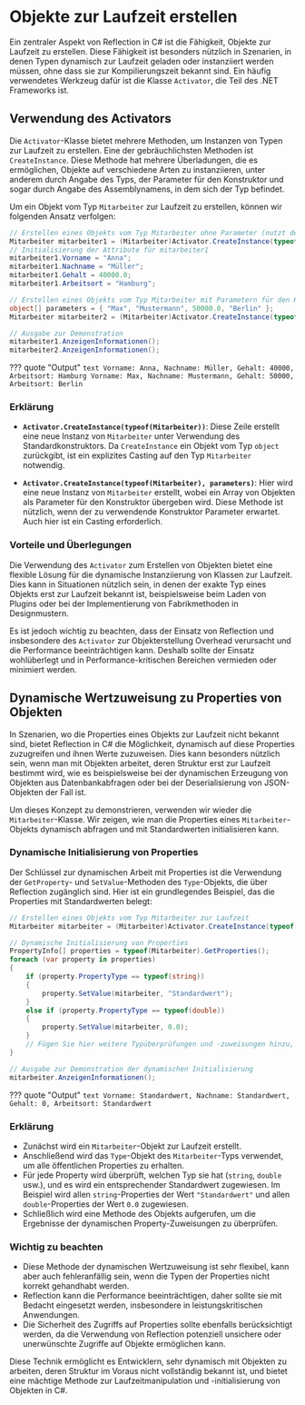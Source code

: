 # Objekte zur Laufzeit erstellen

Ein zentraler Aspekt von Reflection in C# ist die Fähigkeit, Objekte zur Laufzeit zu erstellen. Diese Fähigkeit ist besonders nützlich in Szenarien, in denen Typen dynamisch zur Laufzeit geladen oder instanziiert werden müssen, ohne dass sie zur Kompilierungszeit bekannt sind. Ein häufig verwendetes Werkzeug dafür ist die Klasse `Activator`, die Teil des .NET Frameworks ist.

## Verwendung des Activators

Die `Activator`-Klasse bietet mehrere Methoden, um Instanzen von Typen zur Laufzeit zu erstellen. Eine der gebräuchlichsten Methoden ist `CreateInstance`. Diese Methode hat mehrere Überladungen, die es ermöglichen, Objekte auf verschiedene Arten zu instanziieren, unter anderem durch Angabe des Typs, der Parameter für den Konstruktor und sogar durch Angabe des Assemblynamens, in dem sich der Typ befindet.

Um ein Objekt vom Typ `Mitarbeiter` zur Laufzeit zu erstellen, können wir folgenden Ansatz verfolgen:

```csharp
// Erstellen eines Objekts vom Typ Mitarbeiter ohne Parameter (nutzt den Standardkonstruktor)
Mitarbeiter mitarbeiter1 = (Mitarbeiter)Activator.CreateInstance(typeof(Mitarbeiter));
// Initialisierung der Attribute für mitarbeiter1
mitarbeiter1.Vorname = "Anna";
mitarbeiter1.Nachname = "Müller";
mitarbeiter1.Gehalt = 40000.0;
mitarbeiter1.Arbeitsort = "Hamburg";

// Erstellen eines Objekts vom Typ Mitarbeiter mit Parametern für den Konstruktor
object[] parameters = { "Max", "Mustermann", 50000.0, "Berlin" };
Mitarbeiter mitarbeiter2 = (Mitarbeiter)Activator.CreateInstance(typeof(Mitarbeiter), parameters);

// Ausgabe zur Demonstration
mitarbeiter1.AnzeigenInformationen();
mitarbeiter2.AnzeigenInformationen();
```

??? quote "Output"
	``` text
    Vorname: Anna, Nachname: Müller, Gehalt: 40000, Arbeitsort: Hamburg
    Vorname: Max, Nachname: Mustermann, Gehalt: 50000, Arbeitsort: Berlin
	```

### Erklärung

- **`Activator.CreateInstance(typeof(Mitarbeiter))`**: Diese Zeile erstellt eine neue Instanz von `Mitarbeiter` unter Verwendung des Standardkonstruktors. Da `CreateInstance` ein Objekt vom Typ `object` zurückgibt, ist ein explizites Casting auf den Typ `Mitarbeiter` notwendig.
  
- **`Activator.CreateInstance(typeof(Mitarbeiter), parameters)`**: Hier wird eine neue Instanz von `Mitarbeiter` erstellt, wobei ein Array von Objekten als Parameter für den Konstruktor übergeben wird. Diese Methode ist nützlich, wenn der zu verwendende Konstruktor Parameter erwartet. Auch hier ist ein Casting erforderlich.

### Vorteile und Überlegungen

Die Verwendung des `Activator` zum Erstellen von Objekten bietet eine flexible Lösung für die dynamische Instanziierung von Klassen zur Laufzeit. Dies kann in Situationen nützlich sein, in denen der exakte Typ eines Objekts erst zur Laufzeit bekannt ist, beispielsweise beim Laden von Plugins oder bei der Implementierung von Fabrikmethoden in Designmustern.

Es ist jedoch wichtig zu beachten, dass der Einsatz von Reflection und insbesondere des `Activator` zur Objekterstellung Overhead verursacht und die Performance beeinträchtigen kann. Deshalb sollte der Einsatz wohlüberlegt und in Performance-kritischen Bereichen vermieden oder minimiert werden.

## Dynamische Wertzuweisung zu Properties von Objekten

In Szenarien, wo die Properties eines Objekts zur Laufzeit nicht bekannt sind, bietet Reflection in C# die Möglichkeit, dynamisch auf diese Properties zuzugreifen und ihnen Werte zuzuweisen. Dies kann besonders nützlich sein, wenn man mit Objekten arbeitet, deren Struktur erst zur Laufzeit bestimmt wird, wie es beispielsweise bei der dynamischen Erzeugung von Objekten aus Datenbankabfragen oder bei der Deserialisierung von JSON-Objekten der Fall ist.

Um dieses Konzept zu demonstrieren, verwenden wir wieder die `Mitarbeiter`-Klasse. Wir zeigen, wie man die Properties eines `Mitarbeiter`-Objekts dynamisch abfragen und mit Standardwerten initialisieren kann.

### Dynamische Initialisierung von Properties

Der Schlüssel zur dynamischen Arbeit mit Properties ist die Verwendung der `GetProperty`- und `SetValue`-Methoden des `Type`-Objekts, die über Reflection zugänglich sind. Hier ist ein grundlegendes Beispiel, das die Properties mit Standardwerten belegt:

```csharp
// Erstellen eines Objekts vom Typ Mitarbeiter zur Laufzeit
Mitarbeiter mitarbeiter = (Mitarbeiter)Activator.CreateInstance(typeof(Mitarbeiter));

// Dynamische Initialisierung von Properties
PropertyInfo[] properties = typeof(Mitarbeiter).GetProperties();
foreach (var property in properties)
{
    if (property.PropertyType == typeof(string))
    {
        property.SetValue(mitarbeiter, "Standardwert");
    }
    else if (property.PropertyType == typeof(double))
    {
        property.SetValue(mitarbeiter, 0.0);
    }
    // Fügen Sie hier weitere Typüberprüfungen und -zuweisungen hinzu, je nach Bedarf
}

// Ausgabe zur Demonstration der dynamischen Initialisierung
mitarbeiter.AnzeigenInformationen();
```

??? quote "Output"
	``` text
    Vorname: Standardwert, Nachname: Standardwert, Gehalt: 0, Arbeitsort: Standardwert
	```

### Erklärung

- Zunächst wird ein `Mitarbeiter`-Objekt zur Laufzeit erstellt.
- Anschließend wird das `Type`-Objekt des `Mitarbeiter`-Typs verwendet, um alle öffentlichen Properties zu erhalten.
- Für jede Property wird überprüft, welchen Typ sie hat (`string`, `double` usw.), und es wird ein entsprechender Standardwert zugewiesen. Im Beispiel wird allen `string`-Properties der Wert `"Standardwert"` und allen `double`-Properties der Wert `0.0` zugewiesen.
- Schließlich wird eine Methode des Objekts aufgerufen, um die Ergebnisse der dynamischen Property-Zuweisungen zu überprüfen.

### Wichtig zu beachten

- Diese Methode der dynamischen Wertzuweisung ist sehr flexibel, kann aber auch fehleranfällig sein, wenn die Typen der Properties nicht korrekt gehandhabt werden.
- Reflection kann die Performance beeinträchtigen, daher sollte sie mit Bedacht eingesetzt werden, insbesondere in leistungskritischen Anwendungen.
- Die Sicherheit des Zugriffs auf Properties sollte ebenfalls berücksichtigt werden, da die Verwendung von Reflection potenziell unsichere oder unerwünschte Zugriffe auf Objekte ermöglichen kann.

Diese Technik ermöglicht es Entwicklern, sehr dynamisch mit Objekten zu arbeiten, deren Struktur im Voraus nicht vollständig bekannt ist, und bietet eine mächtige Methode zur Laufzeitmanipulation und -initialisierung von Objekten in C#.